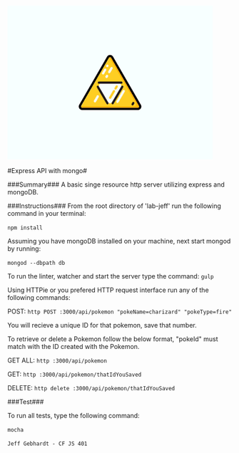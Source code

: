 ![Triforce](./resources/triforce2.gif)

#Express API with mongo#

###Summary###
A basic singe resource http server utilizing express and mongoDB.


###Instructions###
From the root directory of 'lab-jeff' run the following command in your terminal:

`npm install`

Assuming you have mongoDB installed on your machine, next start mongod by running:

`mongod --dbpath db`

To run the linter, watcher and start the server type the command:
`gulp`

Using HTTPie or you prefered HTTP request interface run any of the following commands:

POST: `http POST :3000/api/pokemon "pokeName=charizard" "pokeType=fire"`

You will recieve a unique ID for that pokemon, save that number.

To retrieve or delete a Pokemon follow the below format, "pokeId" must match with the ID created with the Pokemon.

GET ALL: `http :3000/api/pokemon`

GET: `http :3000/api/pokemon/thatIdYouSaved`

DELETE: `http delete :3000/api/pokemon/thatIdYouSaved`

###Test###

To run all tests, type the following command:

`mocha`



`Jeff Gebhardt - CF JS 401`

